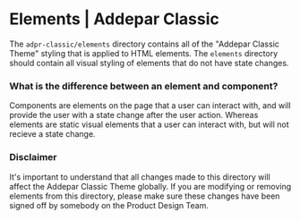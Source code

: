 # Elements | Addepar Classic

The `adpr-classic/elements` directory contains all of the "Addepar Classic Theme" styling that is applied to HTML elements. The `elements` directory should contain all visual styling of elements that do not have state changes.

### What is the difference between an element and component?
Components are elements on the page that a user can interact with, and will provide the user with a state change after the user action. Whereas elements are static visual elements that a user can interact with, but will not recieve a state change.

### Disclaimer
It's important to understand that all changes made to this directory will affect the Addepar Classic Theme globally. If you are modifying or removing elements from this directory, please make sure these changes have been signed off by somebody on the Product Design Team.
